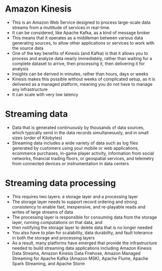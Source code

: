 
# Amazon Kinesis 
- This is an Amazon Web Service designed to process large-scale data streams from a multitude of services in real-time. 
- It can be considered, like Apache Kafka, as a kind of message broker
- This means that it operates as a middleman between various data generating sources, to allow other applications or 
  services to work with the source data
- One of the key benefits of Kinesis (and Kafka) is that it allows you to process and analyze data nearly immediately, 
  rather than waiting for a complete dataset to arrive, then processing it, then delivering it for analysis
- Insights can be derived in minutes, rather than hours, days or weeks
- Kinesis makes this possible without weeks of complicated setup, as it is delivered as a managed platform, meaning you 
  do not have to manage any infrastructure
- It can scale with very low latency
# Streaming data
- Data that is generated continuously by thousands of data sources, which typically send in the data records simultaneously, 
  and in small sizes (order of Kilobytes)
- Streaming data includes a wide variety of data such as log files generated by customers using your mobile or web applications, 
  ecommerce purchases, in-game player activity, information from social networks, financial trading floors, or geospatial services, 
  and telemetry from connected devices or instrumentation in data centers
# Streaming data processing 
- This requires two layers: a storage layer and a processing layer
- The storage layer needs to support record ordering and strong consistency to enable fast, inexpensive, and re-playable 
  reads and writes of large streams of data
- The processing layer is responsible for consuming data from the storage layer, running computations on that data, and 
- then notifying the storage layer to delete data that is no longer needed
- You also have to plan for scalability, data durability, and fault tolerance in both the storage and processing layers
- As a result, many platforms have emerged that provide the infrastructure needed to build streaming data applications 
  including Amazon Kinesis Data Streams, Amazon Kinesis Data Firehose, Amazon Managed Streaming for Apache Kafka (Amazon MSK), 
  Apache Flume, Apache Spark Streaming, and Apache Storm